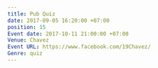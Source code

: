 ```yaml
---
title: Pub Quiz
date: 2017-09-05 16:20:00 +07:00
position: 15
Event date: 2017-10-11 21:00:00 +07:00
Venue: Chavez
Event URL: https://www.facebook.com/19Chavez/
Genre: quiz
---
```


